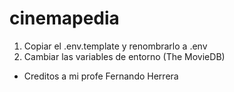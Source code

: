 # cinemapedia

1. Copiar el .env.template y renombrarlo a .env
2. Cambiar las variables de entorno (The MovieDB)




* Creditos a mi profe Fernando Herrera